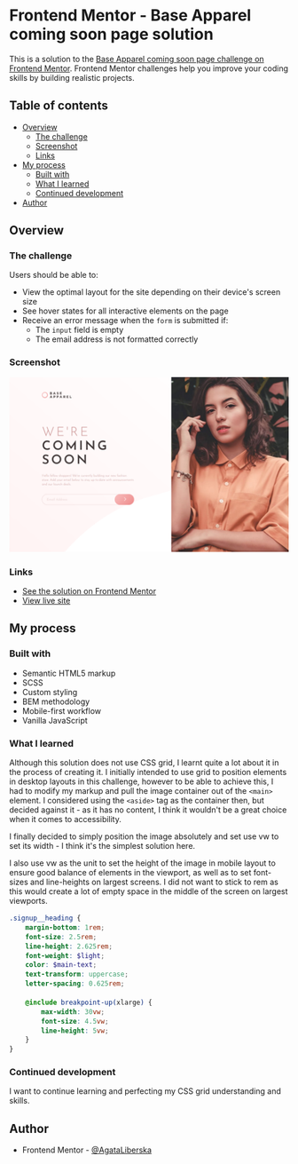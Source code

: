 # Frontend Mentor - Base Apparel coming soon page solution

This is a solution to the [Base Apparel coming soon page challenge on Frontend Mentor](https://www.frontendmentor.io/challenges/base-apparel-coming-soon-page-5d46b47f8db8a7063f9331a0). Frontend Mentor challenges help you improve your coding skills by building realistic projects. 

## Table of contents

- [Overview](#overview)
  - [The challenge](#the-challenge)
  - [Screenshot](#screenshot)
  - [Links](#links)
- [My process](#my-process)
  - [Built with](#built-with)
  - [What I learned](#what-i-learned)
  - [Continued development](#continued-development)
- [Author](#author)

## Overview

### The challenge

Users should be able to:

- View the optimal layout for the site depending on their device's screen size
- See hover states for all interactive elements on the page
- Receive an error message when the `form` is submitted if:
  - The `input` field is empty
  - The email address is not formatted correctly

### Screenshot

![Page Screenshot](./images/base-apparel-screenshot.png)

### Links

- [See the solution on Frontend Mentor](https://www.frontendmentor.io/solutions/just-html-scss-and-vanilla-javascript-a8iR6WZoW)
- [View live site](https://base-apparel-coming-soon-indol.vercel.app/)

## My process

### Built with

- Semantic HTML5 markup
- SCSS
- Custom styling
- BEM methodology
- Mobile-first workflow
- Vanilla JavaScript

### What I learned

Although this solution does not use CSS grid, I learnt quite a lot about it in the process of creating it. I initially intended to use grid to position elements in desktop layouts in this challenge, however to be able to achieve this, I had to modify my markup and pull the image container out of the `<main>` element. I considered using the `<aside>` tag as the container then, but decided against it - as it has no content, I think it wouldn't be a great choice when it comes to accessibility.

I finally decided to simply position the image absolutely and set use vw to set its width - I think it's the simplest solution here.

I also use vw as the unit to set the height of the image in mobile layout to ensure good balance of elements in the viewport, as well as to set font-sizes and line-heights on largest screens. I did not want to stick to rem as this would create a lot of empty space in the middle of the screen on largest viewports.

```scss
.signup__heading {
    margin-bottom: 1rem;
    font-size: 2.5rem;
    line-height: 2.625rem;
    font-weight: $light;
    color: $main-text;
    text-transform: uppercase;
    letter-spacing: 0.625rem;

    @include breakpoint-up(xlarge) {
        max-width: 30vw;
        font-size: 4.5vw;
        line-height: 5vw;
    }
}
```

### Continued development

I want to continue learning and perfecting my CSS grid understanding and skills.

## Author

- Frontend Mentor - [@AgataLiberska](https://www.frontendmentor.io/profile/AgataLiberska)
